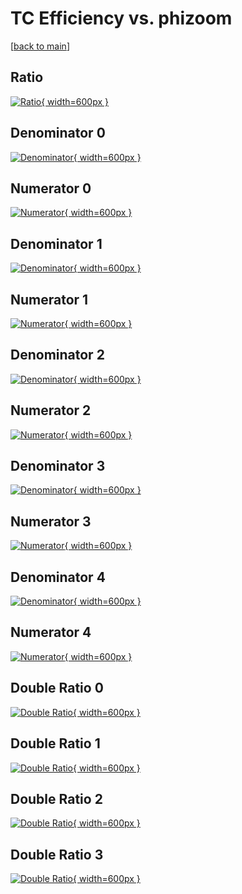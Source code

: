 # TC Efficiency vs. phizoom

[[back to main](./)]



## Ratio

[![Ratio](../mtv/var/TC_vtr_321_1_eff_phizoom.png){ width=600px }](../mtv/var/TC_vtr_321_1_eff_phizoom.pdf)

## Denominator 0

[![Denominator](../mtv/den/TC_vtr_321_1_eff_phizoom_den0.png){ width=600px }](../mtv/den/TC_vtr_321_1_eff_phizoom_den0.pdf)

## Numerator 0

[![Numerator](../mtv/num/TC_vtr_321_1_eff_phizoom_num0.png){ width=600px }](../mtv/num/TC_vtr_321_1_eff_phizoom_num0.pdf)

## Denominator 1

[![Denominator](../mtv/den/TC_vtr_321_1_eff_phizoom_den1.png){ width=600px }](../mtv/den/TC_vtr_321_1_eff_phizoom_den1.pdf)

## Numerator 1

[![Numerator](../mtv/num/TC_vtr_321_1_eff_phizoom_num1.png){ width=600px }](../mtv/num/TC_vtr_321_1_eff_phizoom_num1.pdf)

## Denominator 2

[![Denominator](../mtv/den/TC_vtr_321_1_eff_phizoom_den2.png){ width=600px }](../mtv/den/TC_vtr_321_1_eff_phizoom_den2.pdf)

## Numerator 2

[![Numerator](../mtv/num/TC_vtr_321_1_eff_phizoom_num2.png){ width=600px }](../mtv/num/TC_vtr_321_1_eff_phizoom_num2.pdf)

## Denominator 3

[![Denominator](../mtv/den/TC_vtr_321_1_eff_phizoom_den3.png){ width=600px }](../mtv/den/TC_vtr_321_1_eff_phizoom_den3.pdf)

## Numerator 3

[![Numerator](../mtv/num/TC_vtr_321_1_eff_phizoom_num3.png){ width=600px }](../mtv/num/TC_vtr_321_1_eff_phizoom_num3.pdf)

## Denominator 4

[![Denominator](../mtv/den/TC_vtr_321_1_eff_phizoom_den4.png){ width=600px }](../mtv/den/TC_vtr_321_1_eff_phizoom_den4.pdf)

## Numerator 4

[![Numerator](../mtv/num/TC_vtr_321_1_eff_phizoom_num4.png){ width=600px }](../mtv/num/TC_vtr_321_1_eff_phizoom_num4.pdf)

## Double Ratio 0

[![Double Ratio](../mtv/ratio/TC_vtr_321_1_eff_phizoom_ratio0.png){ width=600px }](../mtv/ratio/TC_vtr_321_1_eff_phizoom_ratio0.pdf)

## Double Ratio 1

[![Double Ratio](../mtv/ratio/TC_vtr_321_1_eff_phizoom_ratio1.png){ width=600px }](../mtv/ratio/TC_vtr_321_1_eff_phizoom_ratio1.pdf)

## Double Ratio 2

[![Double Ratio](../mtv/ratio/TC_vtr_321_1_eff_phizoom_ratio2.png){ width=600px }](../mtv/ratio/TC_vtr_321_1_eff_phizoom_ratio2.pdf)

## Double Ratio 3

[![Double Ratio](../mtv/ratio/TC_vtr_321_1_eff_phizoom_ratio3.png){ width=600px }](../mtv/ratio/TC_vtr_321_1_eff_phizoom_ratio3.pdf)

